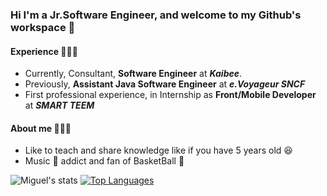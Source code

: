 ### Hi I'm a Jr.Software Engineer, and welcome to my Github's workspace 👋

#### Experience 👨🏾‍💻
- Currently, Consultant, **Software Engineer** at ***Kaibee***.
- Previously, **Assistant Java Software Engineer** at ***e.Voyageur SNCF***
- First professional experience, in Internship as **Front/Mobile Developer** at ***SMART TEEM***

#### About me 🙇🏾‍♂️

- Like to teach and share knowledge like if you have 5 years old 😆
- Music 🎵 addict and fan of BasketBall 🏀

![Miguel's stats](https://github-readme-stats.vercel.app/api?username=MiguelYann&theme=prussian&show_icons=true)
[![Top Languages](https://github-readme-stats.vercel.app/api/top-langs/?username=MiguelYann)](https://github.com/MiguelYann/github-readme-stats)



<!--
**MiguelYann/MiguelYann** is a ✨ _special_ ✨ repository because its `README.md` (this file) appears on your GitHub profile.

Here are some ideas to get you started:

- 🔭 I’m currently working on ...
- 🌱 I’m currently learning ...
- 👯 I’m looking to collaborate on ...
- 🤔 I’m looking for help with ...
- 💬 Ask me about ...
- 📫 How to reach me: ...
- 😄 Pronouns: ...
- ⚡ Fun fact: ...
-->
